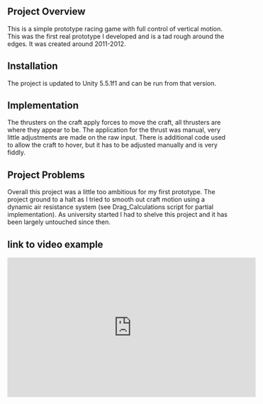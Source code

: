 ## Project Overview

This is a simple prototype racing game with full control of vertical motion. This was the first real prototype I developed and is a tad rough around the edges. It was created around 2011-2012. 

## Installation

The project is updated to Unity 5.5.1f1 and can be run from that version. 

## Implementation

The thrusters on the craft apply forces to move the craft, all thrusters are where they appear to be. The application for the thrust was manual, very little adjustments are made on the raw input. There is additional code used to allow the craft to hover, but it has to be adjusted manually and is very fiddly. 

## Project Problems

Overall this project was a little too ambitious for my first prototype. The project ground to a halt as I tried to smooth out craft motion using a dynamic air resistance system (see Drag_Calculations script for partial implementation). As university started I had to shelve this project and it has been largely untouched since then.

## link to video example

<iframe width="560" height="315" src="https://www.youtube.com/embed/lQU-S22bg-g" frameborder="0" allowfullscreen></iframe>